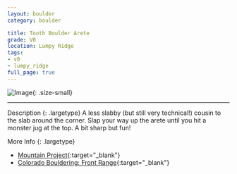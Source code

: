 ```yaml
---
layout: boulder
category: boulder

title: Tooth Boulder Arete
grade: V0
location: Lumpy Ridge
tags:
- v0
- lumpy_ridge
full_page: true
---
```


![Image](https://pub-512d85031b1440409fe8612f837b8235.r2.dev/tooth_arete_lumpy_ridge_v0.jpg){: .size-small}

---


Description
{: .largetype}
A less slabby (but still very technical!) cousin to the slab around the corner. Slap your way up the arete until you hit a monster jug at the top. A bit sharp but fun!

More Info
{: .largetype}
- [Mountain Project](https://www.mountainproject.com/route/105749365/tooth-arete){:target="_blank"}
- [Colorado Bouldering: Front Range](https://stores.sharpendbooks.com/colorado-bouldering-front-range/){:target="_blank"}
